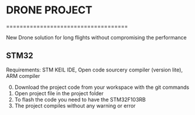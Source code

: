 # DRONE PROJECT
====================================

New Drone solution for long flights without compromising the performance

## STM32 
Requirements: STM KEIL IDE, Open code sourcery compiler (version lite), ARM compiler

0. Download the project code from your workspace with the git commands
1. Open project file in the project folder
2. To flash the code you need to have the STM32F103RB
3. The project compiles without any warning or error
